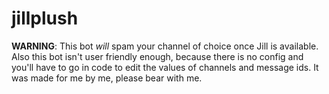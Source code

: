 # jillplush

**WARNING**: This bot *will* spam your channel of choice once Jill is available. Also this bot isn't user friendly enough, because there is no config and you'll have to go in code to edit the values of channels and message ids. It was made for me by me, please bear with me.

